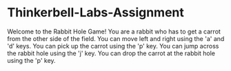 # Thinkerbell-Labs-Assignment

Welcome to the Rabbit Hole Game!
You are a rabbit who has to get a carrot from the other side of the field.
You can move left and right using the 'a' and 'd' keys.
You can pick up the carrot using the 'p' key.
You can jump across the rabbit hole using the 'j' key.
You can drop the carrot at the rabbit hole using the 'p' key.
